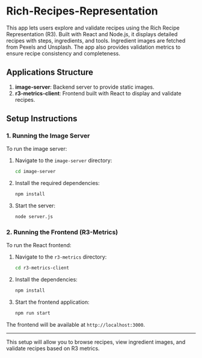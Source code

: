 # Rich-Recipes-Representation
This app lets users explore and validate recipes using the Rich Recipe Representation (R3). Built with React and Node.js, it displays detailed recipes with steps, ingredients, and tools. Ingredient images are fetched from Pexels and Unsplash. The app also provides validation metrics to ensure recipe consistency and completeness.

## Applications Structure

1. **image-server**: Backend server to provide static images.
2. **r3-metrics-client**: Frontend built with React to display and validate recipes.

## Setup Instructions

### 1. Running the Image Server

To run the image server:

1. Navigate to the `image-server` directory:
   ```bash
   cd image-server
   ```
2. Install the required dependencies:
   ```bash
   npm install
   ```
3. Start the server:
   ```bash
   node server.js
   ```

### 2. Running the Frontend (R3-Metrics)

To run the React frontend:

1. Navigate to the `r3-metrics` directory:
   ```bash
   cd r3-metrics-client
   ```
2. Install the dependencies:
   ```bash
   npm install
   ```
3. Start the frontend application:
   ```bash
   npm run start
   ```

The frontend will be available at `http://localhost:3000`.

---
This setup will allow you to browse recipes, view ingredient images, and validate recipes based on R3 metrics.
